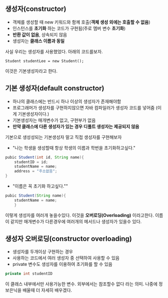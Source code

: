 ## 생성자(constructor)
- 객체를 생성할 때 new 키워드와 함께 호출(**객체 생성 외에는 호출할 수 없음**)
- 인스턴스를 **초기화** 하는 코드가 구현됨(주로 멤버 변수 **초기화**)
- **반환 값이 없음**, 상속되지 않음
- 생성자는 **클래스 이름과 동일**

사실 우리는 생성자를 사용했었다. 아래의 코드를보자.
```
Student studentLee = new Student();
```
이것은 기본생성자라고 한다.

## 기본 생성자(default constructor)
- 하나의 클래스에는 반드시 하나 이상의 생성자가 존재해야함
- 프로그래머가 생성자를 구현하지않으면 자바 컴파일러가 생성자 코드를 넣어줌 (이게 기본생성자이다.)
- 기본생성자는 매개변수가 없고, 구현부가 없음
- **만약 클래스에 다른 생성자가 있는 경우 디폴트 생성자는 제공되지 않음** 

기본으로 생성성되는 기본생성자 말고 직접 생성자를 구현해보자

- "나는 학생을 생성할때 항상 학생의 이름과 학번을 초기화하고싶다."

```java
pubic Student(int id, String name){
	studentID = id;
	studentName = name;
	address = "주소없음";
}
```

- "이름은 꼭 초기화 하고싶다.""

```java
pubic Student(String name){
	studentName = name;
	}
```
이렇게 생성자를 여러개 놓을수있다. 이것을 **오버로딩(Overloading)** 이라고한다.
이름이 같지만 매개변수가 다른경우에 여러개의 메서드나 생성자가 있을수 있다.

## 생성자 오버로딩(constructor overloading)

- 생성자를 두개이상 구현하는 경우
- 사용하는 코드에서 여러 생성자 중 선택하여 사용할 수 있음
- private 변수도 생성자를 이용하여 초기화를 할 수 있음

```java
private int studentID
```
이 클래스 내부에서만 사용가능한 변수. 외부에서는 참조할수 없다 라는 의미. 나중에 정보은닉을 배울때 더 자세히 배우겠다.


